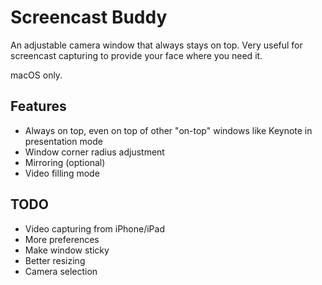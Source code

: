 # Screencast Buddy

An adjustable camera window that always stays on top. Very useful for screencast capturing to provide your face where you need it.

macOS only.

## Features

- Always on top, even on top of other "on-top" windows like Keynote in presentation mode
- Window corner radius adjustment
- Mirroring (optional)
- Video filling mode

## TODO

- Video capturing from iPhone/iPad
- More preferences
- Make window sticky
- Better resizing
- Camera selection
